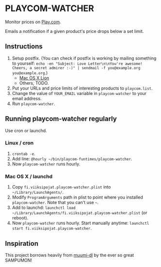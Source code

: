PLAYCOM-WATCHER
===============

Monitor prices on [Play.com](http://www.play.com).

Emails a notification if a given product's price drops below a set limit. 

## Instructions

1. Setup postfix. (You can check if postfix is working by mailing something to yourself: `echo -en "Subject: Love Letter\n\nYou're awesome! Cheers, a secret admirer :-)" | sendmail -f you@example.org you@example.org`.)
	- [Mac OS X Lion](http://mabblog.com/blog/2011/09/lion-smtp-postfix-relay-and-dreamhost/)
	- Others, TODO.
2. Put your URLs and price limits of interesting products to `playcom.list`.
3. Change the value of `YOUR_EMAIL` variable in `playcom-watcher` to your email address.
4. Run `playcom-watcher`.

## Running playcom-watcher regularly

Use cron or launchd.

### Linux / cron

1. `crontab -e`.
2. Add line: `@hourly ~/bin/playcom-funtimes/playcom-watcher`.
3. Now `playcom-watcher` runs hourly.

### Mac OS X / launchd

1. Copy `fi.viiksipojat.playcom-watcher.plist` into `~/Library/LaunchAgents/`.
2. Modify `ProgramArguments` path in plist to point where you installed `playcom-watcher`. Note that you can't use `~`.
3. Add to launchd: `launchctl load ~/Library/LaunchAgents/fi.viiksipojat.playcom-watcher.plist` (or reboot).
4. Now `playcom-watcher` runs hourly. Start manually anytime: `launchctl start fi.viiksipojat.playcom-watcher`.

## Inspiration

This project borrows heavily from [muumi-dl](https://github.com/sampula/muumi-dl) by the ever so great SAMPUMON!